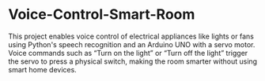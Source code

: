 # Voice-Control-Smart-Room
This project enables voice control of electrical appliances like lights or fans using Python's speech recognition and an Arduino UNO with a servo motor. Voice commands such as “Turn on the light” or “Turn off the light” trigger the servo to press a physical switch, making the room smarter without using smart home devices.
